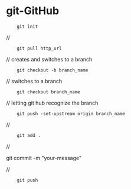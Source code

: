 # git-GitHub

        git init

//

        git pull http_url

// creates and switches to a branch

        git checkout -b branch_name 

// switches to a branch

        git checkout branch_name 

// letting git hub recognize the branch

        git push -set-upstream origin branch_name

//

        git add .

//

git commit -m "your-message"

//

        git push





